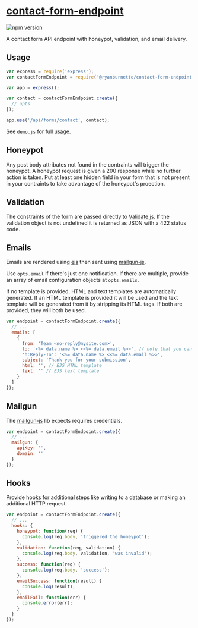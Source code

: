 # [contact-form-endpoint][1]

[![npm version](https://badge.fury.io/js/%40ryanburnette%2Fcontact-form-endpoint.svg)](https://badge.fury.io/js/%40ryanburnette%2Fcontact-form-endpoint)

A contact form API endpoint with honeypot, validation, and email delivery.

## Usage

```js
var express = require('express');
var contactFormEndpoint = require('@ryanburnette/contact-form-endpoint');

var app = express();

var contact = contactFormEndpoint.create({
  // opts
});

app.use('/api/forms/contact', contact);
```

See `demo.js` for full usage.

## Honeypot

Any post body attributes not found in the contraints will trigger the honeypot.
A honeypot request is given a 200 response while no further action is taken. Put
at least one hidden field in your form that is not present in your contraints to
take advantage of the honeypot's proection.

## Validation

The constraints of the form are passed directly to [Validate.js][3]. If the
validation object is not undefined it is returned as JSON with a 422 status
code.

## Emails

Emails are rendered using [ejs][5] then sent using [mailgun-js][4].

Use `opts.email` if there's just one notification. If there are multiple,
provide an array of email configuration objects at `opts.emails`.

If no template is provided, HTML and text templates are automatically generated.
If an HTML template is provided it will be used and the text template will be
generated from it by stripping its HTML tags. If both are provided, they will
both be used.

```js
var endpoint = contactFormEndpoint.create({
  // ...
  emails: [
    {
      from: 'Team <no-reply@mysite.com>',
      to: '<%= data.name %> <<%= data.email %>>', // note that you can use EJS in any field
      'h:Reply-To': '<%= data.name %> <<%= data.email %>>',
      subject: 'Thank you for your submission',
      html: '', // EJS HTML template
      text: '' // EJS text template
    }
  ]
});
```

## Mailgun

The [mailgun-js][4] lib expects requires credentials.

```js
var endpoint = contactFormEndpoint.create({
  // ...
  mailgun: {
    apiKey: '',
    domain: ''
  }
});
```

## Hooks

Provide hooks for additional steps like writing to a database or making an
additional HTTP request.

```js
var endpoint = contactFormEndpoint.create({
  // ...
  hooks: {
    honeypot: function(req) {
      console.log(req.body, 'triggered the honeypot');
    },
    validation: function(req, validation) {
      console.log(req.body, validation, 'was invalid');
    },
    success: function(req) {
      console.log(req.body, 'success');
    },
    emailSuccess: function(result) {
      console.log(result);
    },
    emailFail: function(err) {
      console.error(err);
    }
  }
});
```

[1]: https://www.npmjs.com/package/@ryanburnette/contact-form-endpoint
[3]: https://github.com/ansman/validate.js
[4]: https://www.npmjs.com/package/mailgun-js
[5]: https://ejs.co
